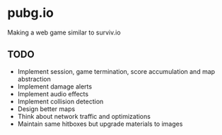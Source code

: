 # pubg.io
Making a web game similar to surviv.io

## TODO
* Implement session, game termination, score accumulation and map abstraction
* Implement damage alerts
* Implement audio effects
* Implement collision detection
* Design better maps
* Think about network traffic and optimizations
* Maintain same hitboxes but upgrade materials to images
